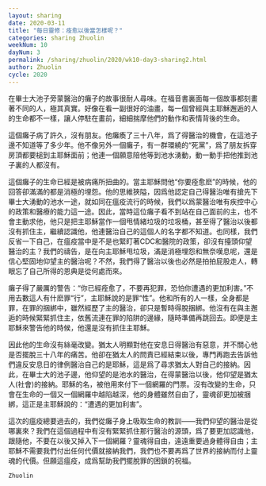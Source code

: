 ```yaml
---
layout: sharing
date: 2020-03-11
title: "每日靈修：痊愈以後當怎樣呢？"
categories: sharing Zhuolin
weekNum: 10
dayNum: 3
permalink: /sharing/zhuolin/2020/wk10-day3-sharing2.html
author: Zhuolin
cycle: 2020
---
```


在畢士大池子旁蒙醫治的癱子的故事很耐人尋味。在福音書裏面每一個故事都刻畫著不同的人，極其真實。好像在看一副很好的油畫，每一個曾經與主耶穌邂逅的人的生命都不一樣，讓人停駐在畫前，細細揣摩他們的動作和表情背後的生命。  

這個癱子病了許久，沒有朋友。他癱瘓了三十八年，爲了得醫治的機會，在這池子邊不知道等了多少年。他不像另外一個癱子，有一群環繞的“死黨”，爲了朋友拆穿房頂都要槌到主耶穌面前；他連一個願意陪他等到池水湧動，動一動手把他推到池子裏的人都沒有。  

這個癱子的生命已經是被病痛所扭曲的。當主耶穌問他“你要痊愈麽”的時候，他的回答卻滿滿的都是消極的埋怨。他的思維狹隘，因爲他認定自己得醫治唯有搶先下畢士大湧動的池水一途，就如同在瘟疫流行的時候，我們以爲蒙醫治唯有疾控中心的政策和醫療的能力這一途。因此，當時這位癱子看不到站在自己面前的主，也不會主動求他，他只是把主耶穌當作一個甩情緒垃圾的垃圾桶，甚至得了醫治以後都沒有抓住主，繼續認識他，他連醫治自己的這個人的名字都不知道。也同樣，我們反省一下自己，在瘟疫當中是不是也緊盯著CDC和醫院的政策，卻沒有擡頭仰望醫治的主？我們的禱告，是在向主耶穌甩垃圾，滿是消極埋怨和無奈嘆息呢，還是信心堅固地仰望主的醫治呢？不然，我們得了醫治以後也必然是拍拍屁股走人，轉眼忘了自己所得的恩典是從何處而來。  

癱子得了嚴厲的警告：“你已經痊愈了，不要再犯罪，恐怕你遭遇的更加利害。”不用去數這人有什麽罪“行”，主耶穌說的是罪“性”。他和所有的人一樣，全身都是罪，在罪的捆綁中，雖然經歷了主的醫治，卻只是暫時得脫捆綁。他沒有在與主邂逅的時候緊緊抓住主，依舊流連在罪的陷阱的邊緣，隨時準備再跳回去。即便是主耶穌來警告他的時候，他還是沒有抓住主耶穌。  

因此他的生命沒有絲毫改變。猶太人明顯對他在安息日得醫治有惡意，并不關心他是否擺脫三十八年的痛苦。他卻在猶太人的問責已經結束以後，專門再跑去告訴他們違反安息日的律例醫治自己的是耶穌，這是爲了尋求猶太人對自己的接納。因此，在畢士大的池子邊，他仰望的是池水的醫治，在得蒙醫治以後，他仰望是猶太人(社會)的接納。耶穌的名，被他用來付下一個網羅的門票。沒有改變的生命，只會在生命的一個又一個網羅中越陷越深，他的身體雖然自由了，靈魂卻更加被捆綁，這正是主耶穌說的：“遭遇的更加利害”。  

這次的瘟疫總要過去的，我們從癱子身上吸取生命的教訓——我們仰望的醫治是從哪裏來？我們在這個過程中有沒有緊緊抓住那行醫治的源頭，爲了要更加認識他，跟隨他，不要在以後又掉入下一個網羅？靈魂得自由，遠遠重要過身體得自由；主耶穌不需要我們付出任何代價就接納我們，我們也不要再爲了世界的接納而付上靈魂的代價。但願這瘟疫，成爲幫助我們擺脫罪的困鎖的祝福。  

`Zhuolin`  
